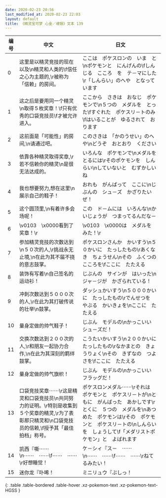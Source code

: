 ```yaml
---
date: 2020-02-23 20:56
last_modified_at: 2020-02-23 22:03
layout: default
title: 《精灵宝可梦 心金／魂银》文本 139
---
```

| 编号 | 中文 | 日文 |
| ---- | ---- | ---- |
| 0 | 这里是以精灵竞技的现在以及\n精灵和人类的\f信任之心为主题的,\r被称为「信赖」的房间。 | ここは　ポケスロンの　いま　と\nポケモンと　にんげんの\fしんじる　こころ　を　テ－マにした\r「しんらい」のへや　となっています |
| 1 | 这之后是要用同一个精灵\n取得５枚奖章！\f只有优秀的口袋竞技员\f才被允许进入。 | ここから　さきは　おなじ　ポケモンで\n５つの　メダルを　とった\fすぐれた　ポケスリ－トのみ\fはいることが　ゆるされて　おります |
| 2 | 这前面是「可能性」的房间,\n请通过吧。 | このさきは　「かのうせい」のへや\nどうぞ　おとおり　ください |
| 3 | 依靠各种精灵取得奖章,\r若不信赖你的精灵\n是很无法达成的。 | いろんな　ポケモンで\nメダルを　とるには\rそのポケモンを　しんらい\nしていないと　むずかしいね |
| 4 | 我也想要努力,想在这里\n展示自己的鞋子！ | おれも　がんばって　ここに\nじぶんの　シュ－ズ　かざりたいぜ！ |
| 5 | 这个圆顶里,\n有着许多会场呢！ | この　ド－ムには　いろんな\nかいじょうが　つまってるんだな－ |
| 6 | \v0103　\x0000看到了奖章！\r | \v0103　\x0000は　メダルを　みた！\r |
| 7 | 参加精灵竞技的次数达到\n５０次的人,\r挑战永无止境,\n在此为其不届不挠的意志鼓掌。 | ポケスロンさんか　かいすう\n５０かいに　たっしたもの\rあくなき　ちょうせん\nその　ふくつの　こころを\fここに　たたえる |
| 8 | 装饰有写着\n自己签名的运动衫！ | じぶんの　サインが　はいった\nジャ－ジが　かざられている！ |
| 9 | 冲刺次数达到５０００次的人,\r在此为其打破传说的壮举\n鼓掌。 | ダッシュかいすう\n５０００かいに　たっしたもの\rでんせつを　やぶる　かいきょを\nここに　たたえる |
| 10 | 量身定做的帅气鞋子！ | じぶん　モデルの\nかっこいい　シュ－ズだ！ |
| 11 | 交换次数达到２００次的人,\r和朋友一起协力合作,\n在此为其深刻的羁绊鼓掌。 | こうたいかいすう\n２００かいに　たっしたもの\rなかまとの　きょうりょく\nその　きずなの　つよさを\fここに　たたえる |
| 12 | 量身定做的帅气旗帜！ | じぶん　モデルの\nかっこいい　フラッグだ！ |
| 13 | 口袋竞技奖章⋯⋯\r这是精灵和口袋竞技员\n共同努力的证明。\r特别是收集到５个奖章的精灵,\r为了表彰那只精灵和\n口袋竞技员的信赖,\f授予其「最佳拍档」称号。 | ポケスロンメダル⋯⋯\rそれは　ポケモンと　ポケスリ－トが\nともに　がんばった　あかしです\rとくに　５つの　メダルを\nあつめた　ポケモンは\rその　ポケモンと　ポケスリ－トの\nしんらいを　しょうして\f「メダリストポケモン」と　よばれます |
| 14 | 凯西『嘶⋯⋯\n⋯⋯　⋯⋯\f⋯⋯　⋯⋯\r好想睡觉！ | ケ－シィ『ス－　⋯⋯\n⋯⋯　⋯⋯\f⋯⋯　⋯⋯\rねてるみたい！ |
| 15 | 迷你龙『卟唏！ | ミニリュウ『ぶしっ！ |
{: .table .table-bordered .table-hover .xz-pokemon-text .xz-pokemon-text-HGSS }